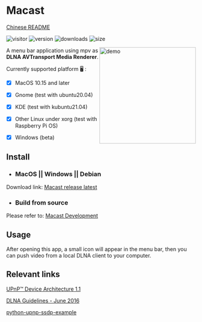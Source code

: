 # Macast

[Chinese README](docs/README_ZH.md)

![visitor](https://visitor-badge.glitch.me/badge?page_id=xfangfang.Macast)
![version](https://img.shields.io/badge/dynamic/json?label=version&query=%24%5B0%5D.name&url=https%3A%2F%2Fapi.github.com%2Frepos%2Fxfangfang%2FMacast%2Ftags)
![downloads](https://img.shields.io/github/downloads/xfangfang/Macast/total)
![size](https://img.shields.io/github/repo-size/xfangfang/Macast)

<img align="right" src="https://raw.githubusercontent.com/xfangfang/Macast/main/demo.png?raw=true" alt="demo" width="256" height="auto"/> A menu bar application using mpv as **DLNA AVTransport Media Renderer**.

Currently supported platform 🖥 :

- [x] MacOS 10.15 and later
- [x] Gnome (test with ubuntu20.04)
- [x] KDE (test with kubuntu21.04)
- [x] Other Linux under xorg (test with Raspberry Pi OS)
- [x] Windows (beta)


## Install

- ### MacOS || Windows || Debian

Download link:  [Macast release latest](https://github.com/xfangfang/Macast/releases/latest)

- ### Build from source

Please refer to: [Macast Development](docs/Development.md)


## Usage

After opening this app, a small icon will appear in the menu bar, then you can push video from a local DLNA client to your computer.


## Relevant links

[UPnP™ Device Architecture 1.1](http://upnp.org/specs/arch/UPnP-arch-DeviceArchitecture-v1.1.pdf)

[DLNA Guidelines - June 2016](https://spirespark.com/dlna/guidelines/)

[python-upnp-ssdp-example](https://github.com/ZeWaren/python-upnp-ssdp-example)
